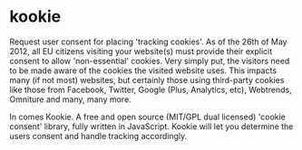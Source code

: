 kookie
======

Request user consent for placing 'tracking cookies'.
As of the 26th of May 2012, all EU citizens visiting your website(s) must provide their explicit consent to allow 'non-essential' cookies. Very simply put, the visitors need to be made aware of the cookies the visited website uses.
This impacts many (if not most) websites, but certainly those using third-party cookies like those from Facebook, Twitter, Google (Plus, Analytics, etc), Webtrends, Omniture and many, many more.

In comes Kookie. A free and open source (MIT/GPL dual licensed) 'cookie consent' library, fully written in JavaScript. Kookie will let you determine the users consent and handle tracking accordingly.